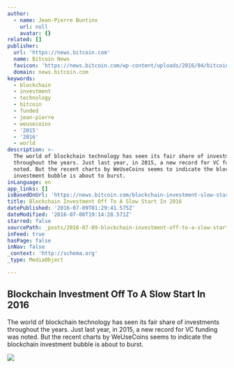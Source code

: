 ```yaml
---
author:
  - name: Jean-Pierre Buntinx
    url: null
    avatar: {}
related: []
publisher:
  url: 'https://news.bitcoin.com'
  name: Bitcoin News
  favicon: 'https://news.bitcoin.com/wp-content/uploads/2016/04/bitcoin_fav.png'
  domain: news.bitcoin.com
keywords:
  - blockchain
  - investment
  - technology
  - bitcoin
  - funded
  - jean-pierre
  - weusecoins
  - '2015'
  - '2016'
  - world
description: >-
  The world of blockchain technology has seen its fair share of investments
  throughout the years. Just last year, in 2015, a new record for VC funding was
  noted. But the recent charts by WeUseCoins seems to indicate the blockchain
  investment bubble is about to burst.
inLanguage: en
app_links: []
isBasedOnUrl: 'https://news.bitcoin.com/blockchain-investment-slow-start-2016/'
title: Blockchain Investment Off To A Slow Start In 2016
datePublished: '2016-07-09T01:29:41.575Z'
dateModified: '2016-07-08T19:14:28.571Z'
starred: false
sourcePath: _posts/2016-07-09-blockchain-investment-off-to-a-slow-start-in-2016.md
inFeed: true
hasPage: false
inNav: false
_context: 'http://schema.org'
_type: MediaObject

---
```

<article style=""><h1>Blockchain Investment Off To A Slow Start In 2016</h1><p>The world of blockchain technology has seen its fair share of investments throughout the years. Just last year, in 2015, a new record for VC funding was noted. But the recent charts by WeUseCoins seems to indicate the blockchain investment bubble is about to burst.</p><img src="https://news.bitcoin.com/wp-content/uploads/2016/07/pin-prick.jpg" /></article>